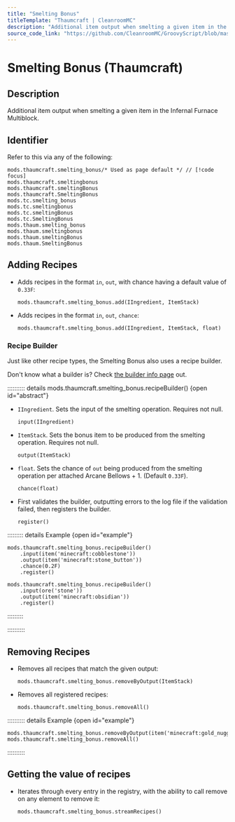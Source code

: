 ```yaml
---
title: "Smelting Bonus"
titleTemplate: "Thaumcraft | CleanroomMC"
description: "Additional item output when smelting a given item in the Infernal Furnace Multiblock."
source_code_link: "https://github.com/CleanroomMC/GroovyScript/blob/master/src/main/java/com/cleanroommc/groovyscript/compat/mods/thaumcraft/SmeltingBonus.java"
---
```


# Smelting Bonus (Thaumcraft)

## Description

Additional item output when smelting a given item in the Infernal Furnace Multiblock.

## Identifier

Refer to this via any of the following:

```groovy:no-line-numbers {1}
mods.thaumcraft.smelting_bonus/* Used as page default */ // [!code focus]
mods.thaumcraft.smeltingbonus
mods.thaumcraft.smeltingBonus
mods.thaumcraft.SmeltingBonus
mods.tc.smelting_bonus
mods.tc.smeltingbonus
mods.tc.smeltingBonus
mods.tc.SmeltingBonus
mods.thaum.smelting_bonus
mods.thaum.smeltingbonus
mods.thaum.smeltingBonus
mods.thaum.SmeltingBonus
```


## Adding Recipes

- Adds recipes in the format `in`, `out`, with chance having a default value of `0.33F`:

    ```groovy:no-line-numbers
    mods.thaumcraft.smelting_bonus.add(IIngredient, ItemStack)
    ```

- Adds recipes in the format `in`, `out`, `chance`:

    ```groovy:no-line-numbers
    mods.thaumcraft.smelting_bonus.add(IIngredient, ItemStack, float)
    ```


### Recipe Builder

Just like other recipe types, the Smelting Bonus also uses a recipe builder.

Don't know what a builder is? Check [the builder info page](../../groovy/builder.md) out.

:::::::::: details mods.thaumcraft.smelting_bonus.recipeBuilder() {open id="abstract"}
- `IIngredient`. Sets the input of the smelting operation. Requires not null.

    ```groovy:no-line-numbers
    input(IIngredient)
    ```

- `ItemStack`. Sets the bonus item to be produced from the smelting operation. Requires not null.

    ```groovy:no-line-numbers
    output(ItemStack)
    ```

- `float`. Sets the chance of `out` being produced from the smelting operation per attached Arcane Bellows + 1. (Default `0.33F`).

    ```groovy:no-line-numbers
    chance(float)
    ```

- First validates the builder, outputting errors to the log file if the validation failed, then registers the builder.

    ```groovy:no-line-numbers
    register()
    ```

::::::::: details Example {open id="example"}
```groovy:no-line-numbers
mods.thaumcraft.smelting_bonus.recipeBuilder()
    .input(item('minecraft:cobblestone'))
    .output(item('minecraft:stone_button'))
    .chance(0.2F)
    .register()

mods.thaumcraft.smelting_bonus.recipeBuilder()
    .input(ore('stone'))
    .output(item('minecraft:obsidian'))
    .register()
```

:::::::::

::::::::::

## Removing Recipes

- Removes all recipes that match the given output:

    ```groovy:no-line-numbers
    mods.thaumcraft.smelting_bonus.removeByOutput(ItemStack)
    ```

- Removes all registered recipes:

    ```groovy:no-line-numbers
    mods.thaumcraft.smelting_bonus.removeAll()
    ```

:::::::::: details Example {open id="example"}
```groovy:no-line-numbers
mods.thaumcraft.smelting_bonus.removeByOutput(item('minecraft:gold_nugget'))
mods.thaumcraft.smelting_bonus.removeAll()
```

::::::::::

## Getting the value of recipes

- Iterates through every entry in the registry, with the ability to call remove on any element to remove it:

    ```groovy:no-line-numbers
    mods.thaumcraft.smelting_bonus.streamRecipes()
    ```
